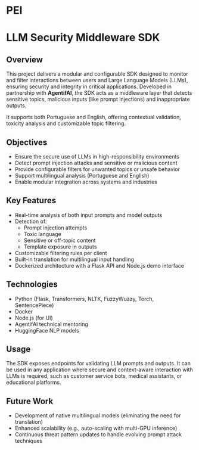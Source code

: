 # PEI
# LLM Security Middleware SDK

## Overview

This project delivers a modular and configurable SDK designed to monitor and filter interactions between users and Large Language Models (LLMs), ensuring security and integrity in critical applications. Developed in partnership with **AgentifAI**, the SDK acts as a middleware layer that detects sensitive topics, malicious inputs (like prompt injections) and inappropriate outputs.

It supports both Portuguese and English, offering contextual validation, toxicity analysis and customizable topic filtering.

## Objectives

- Ensure the secure use of LLMs in high-responsibility environments
- Detect prompt injection attacks and sensitive or malicious content
- Provide configurable filters for unwanted topics or unsafe behavior
- Support multilingual analysis (Portuguese and English)
- Enable modular integration across systems and industries

## Key Features

- Real-time analysis of both input prompts and model outputs
- Detection of:
  - Prompt injection attempts
  - Toxic language
  - Sensitive or off-topic content
  - Template exposure in outputs
- Customizable filtering rules per client
- Built-in translation for multilingual input handling
- Dockerized architecture with a Flask API and Node.js demo interface

## Technologies

- Python (Flask, Transformers, NLTK, FuzzyWuzzy, Torch, SentencePiece)
- Docker
- Node.js (for UI)
- AgentifAI technical mentoring
- HuggingFace NLP models

## Usage

The SDK exposes endpoints for validating LLM prompts and outputs. It can be used in any application where secure and context-aware interaction with LLMs is required, such as customer service bots, medical assistants, or educational platforms.

## Future Work

- Development of native multilingual models (eliminating the need for translation)
- Enhanced scalability (e.g., auto-scaling with multi-GPU inference)
- Continuous threat pattern updates to handle evolving prompt attack techniques
